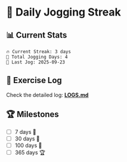 # 🏃 Daily Jogging Streak

## 📊 Current Stats

```
🔥 Current Streak: 3 days
🏃 Total Jogging Days: 4
📅 Last Jog: 2025-09-23
```

## 📝 Exercise Log

Check the detailed log: **[LOGS.md](logs/LOGS.md)**

## 🏆 Milestones

- [ ] 7 days 🌱
- [ ] 30 days 🌿
- [ ] 100 days 🌳
- [ ] 365 days 🏆